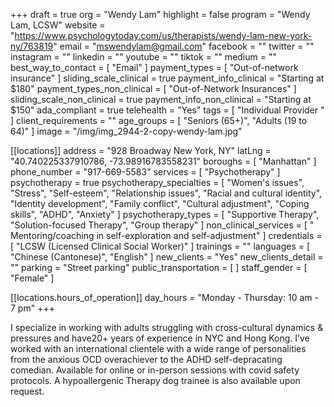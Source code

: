 +++
draft = true
org = "Wendy Lam"
highlight = false
program = "Wendy Lam, LCSW"
website = "https://www.psychologytoday.com/us/therapists/wendy-lam-new-york-ny/763819"
email = "mswendylam@gmail.com"
facebook = ""
twitter = ""
instagram = ""
linkedin = ""
youtube = ""
tiktok = ""
medium = ""
best_way_to_contact = [ "Email" ]
payment_types = [ "Out-of-network insurance" ]
sliding_scale_clinical = true
payment_info_clinical = "Starting at $180"
payment_types_non_clinical = [ "Out-of-Network Insurances" ]
sliding_scale_non_clinical = true
payment_info_non_clinical = "Starting at $150"
ada_compliant = true
telehealth = "Yes"
tags = [ "Individual Provider " ]
client_requirements = ""
age_groups = [ "Seniors (65+)", "Adults (19 to 64)" ]
image = "/img/img_2944-2-copy-wendy-lam.jpg"

[[locations]]
address = "928 Broadway New York, NY"
latLng = "40.740225337910786, -73.98916783558231"
boroughs = [ "Manhattan" ]
phone_number = "917-669-5583"
services = [ "Psychotherapy" ]
psychotherapy = true
psychotherapy_specialties = [
  "Women's issues",
  "Stress",
  "Self-esteem",
  "Relationship issues",
  "Racial and cultural identity",
  "Identity development",
  "Family conflict",
  "Cultural adjustment",
  "Coping skills",
  "ADHD",
  "Anxiety"
]
psychotherapy_types = [
  "Supportive Therapy",
  "Solution-focused Therapy",
  "Group therapy"
]
non_clinical_services = [
  " Mentoring/coaching in self-exploration and self-adjustment"
]
credentials = [ "LCSW (Licensed Clinical Social Worker)" ]
trainings = ""
languages = [ "Chinese (Cantonese)", "English" ]
new_clients = "Yes"
new_clients_detail = ""
parking = "Street parking"
public_transportation = [ ]
staff_gender = [ "Female" ]

  [[locations.hours_of_operation]]
  day_hours = "Monday - Thursday: 10 am - 7 pm"
+++

I specialize in working with adults struggling with cross-cultural dynamics & pressures and have20+ years of experience in NYC and Hong Kong. I’ve worked with an international clientele with a wide range of personalities from the anxious OCD overachiever to the ADHD self-depracating comedian. Available for online or in-person sessions with covid safety protocols. A hypoallergenic Therapy dog trainee is also available upon request.

